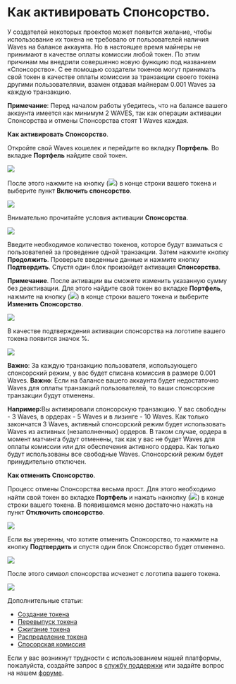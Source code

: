 # Как активировать Спонсорство.

У создателей некоторых проектов может появится желание, чтобы использование их токена не требовало от пользователей наличия Waves на балансе аккаунта. Но в настоящее время майнеры не принимают в качестве оплаты комиссии любой токен. По этим причинам мы внедрили совершенно новую функцию под названием «Спонсорство». С ее помощью создатели токенов могут принимать свой токен в качестве оплаты комиссии за транзакции своего токена другими пользователями, взамен отдавая майнерам 0.001 Waves за каждую транзакцию.

**Примечание**: Перед началом работы убедитесь, что на балансе вашего аккаунта имеется как минимум 2 WAVES, так как операции активации Спонсорства и отмены Спонсорства стоят 1 Waves каждая.

**Как активировать Спонсорство**.

Откройте свой Waves кошелек и перейдите во вкладку **Портфель**. Во вкладке **Портфель** найдите свой токен.

![](/_assets/sponsored_transaction_01.png)

После этого нажмите на кнопку (![](/_assets/sponsored_transaction_02.png)) в конце строки вашего токена и выберите пункт **Включить спонсорство**.

![](/_assets/sponsored_transaction_03.png)

Внимательно прочитайте условия активации **Спонсорства**.

![](/_assets/sponsored_transaction_04.png)

Введите необходимое количество токенов, которое будут взиматься с пользователей за проведение одной транзакции. Затем нажмите кнопку **Продолжить**.
Проверьте введенные данные и нажмите кнопку **Подтвердить**. Спустя один блок произойдет активация **Спонсорства**.

**Примечание**. После активации вы сможете изменить указанную сумму без деактивации. Для этого найдите свой токен во вкладке **Портфель**, нажмите на кнопку (![](/_assets/sponsored_transaction_02.png)) в конце строки вашего токена и выберите **Изменить Спонсорство**.

![](/_assets/sponsored_transaction_05.png)

В качестве подтверждения активации спонсорства на логотипе вашего токена появится значок %.

![](/_assets/sponsored_transaction_06.png)

**Важно**: За каждую транзакцию пользователя, использующего спонсорский режим, у вас будет списана комиссия в размере 0.001 Waves.
**Важно**: Если на балансе вашего аккаунта будет недостаточно Waves для оплаты транзакций пользователей, то ваши спонсорские транзакции будут отменены.

**Например**:Вы активировали спонсорскую транзакцию. У вас свободны - 3 Waves, в ордерах - 5 Waves и в лизинге - 10 Waves. Как только закончатся 3 Waves, активный спонсорский режим будет использовать Waves из активных (незаполненных) ордеров. В таком случае, ордера в момент матчинга будут отменены, так как у вас не будет Waves для оплаты комиссии или для обеспечения активного ордера. Как только будут использованы все свободные Waves. Спонсорский режим будет принудительно отключен.

**Как отменить Спонсорство**.

Процесс отмены Спонсорства весьма прост. Для этого необходимо найти свой токен во вкладке **Портфель** и нажать накнопку (![](/_assets/sponsored_transaction_02.png)) в конце строки вашего токена. В появившемся меню достаточно нажать на пункт **Отключить спонсорство**.

![](/_assets/sponsored_transaction_07.png)

Если вы уверенны, что хотите отменить Спонсорство, то нажмите на кнопку **Подтвердить** и спустя один блок Спонсорство будет отменено.

![](/_assets/sponsored_transaction_08.png)

После этого символ спонсорства исчезнет с логотипа вашего токена.

![](/_assets/sponsored_transaction_09.png)

Дополнительные статьи:

 * [Создание токена](https://docs.wavesplatform.com/ru/waves-client/assets-management/issue-an-asset.html)
 * [Перевыпуск токена](https://docs.wavesplatform.com/ru/waves-client/assets-management/reissue-an-asset.html)
 * [Сжигание токена](https://docs.wavesplatform.com/ru/waves-client/assets-management/burn-an-asset.html)
 * [Распределение токена](https://docs.wavesplatform.com/ru/waves-client/assets-management/mass-transfer.html)
 * [Спосорская комиссия](https://docs.wavesplatform.com/ru/waves-client/assets-management/sponsored-fee.html)

Если у вас возникнут трудности с использованием нашей платформы, пожалуйста, создайте запрос в [службу поддержки](https://support.wavesplatform.com/) или задайте вопрос на нашем [форуме](https://forum.wavesplatform.com/).
